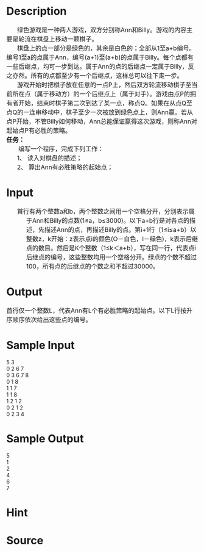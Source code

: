 
# Description

<div class="content"><div align="center"></div>
<div style="text-indent: 21pt"><span style="font-size: medium">绿色游戏是一种两人游戏，双方分别称Ann和Billy。游戏的内容主要是轮流在棋盘上移动一颗棋子。</span></div>
<div style="text-indent: 21pt"><span style="font-size: medium">棋盘上的点一部分是绿色的，其余是白色的；全部从1至a+b编号。编号1至a的点属于Ann，编号(a+1)至(a+b)的点属于Billy。每个点都有一些后继点，均可一步到达。属于Ann的点的后继点一定属于Billy，反之亦然。所有的点都至少有一个后继点，这样总可以往下走一步。</span></div>
<div style="text-indent: 21pt"><span style="font-size: medium">游戏开始时把棋子放在任意的一点P上，然后双方轮流移动棋子至当前所在点（属于移动方）的一个后继点上（属于对手）。游戏由点P的拥有者开始，结束时棋子第二次到达了某一点，称点Q。如果在从点Q至点Q的一连串移动中，棋子至少一次被放到绿色点上，则Ann赢。若从点P开始，不管Billy如何移动，Ann总能保证赢得这次游戏，则称Ann对起始点P有必胜的策略。</span></div>
<div><span style="font-size: medium"><b>任务：</b></span></div>
<div><span style="font-size: medium">       编写一个程序，完成下列工作：</span></div>
<div style="margin: 0cm 0cm 0pt 39pt; text-indent: -18pt"><span style="font-size: medium">1、 读入对棋盘的描述；</span></div>
<div style="margin: 0cm 0cm 0pt 39pt; text-indent: -18pt"><span style="font-size: medium">2、 算出Ann有必胜策略的起始点；</span></div></div>

# Input

<div class="content"><div style="margin: 0cm 0cm 0pt 39pt; text-indent: -18pt"><span style="font-size: medium">首行有两个整数a和b，两个整数之间用一个空格分开，分别表示属于Ann和Billy的点数(1≤a，b≤3000)。以下a+b行是对各点的描述，先描述Ann的点，再描述Billy的点。第i+1行（1≤i≤a+b）以整数z，k开始：z表示点i的颜色(O－白色，I－绿色)，k表示后继点的数目。然后是K个整数（1≤k＜a+b），写在同一行，代表点i后继点的编号，这些整数均用一个空格分开。绿点的个数不超过100，所有点的后继点的个数之和不超过30000。</span></div></div>

# Output

<div class="content"><div><span style="font-size: medium">首行仅一个整数L，代表Ann有L个有必胜策略的起始点。以下L行按升序顺序依次给出这些点的编号。</span></div></div>

# Sample Input

<div class="content"><span class="sampledata">5 3<br/>
0 2 6 7<br/>
0 3 6 7 8<br/>
0 1 8<br/>
1 1 7<br/>
1 1 8<br/>
1 2 1 2<br/>
0 2 1 2<br/>
0 2 3 4 <br/>
</span></div>

# Sample Output

<div class="content"><span class="sampledata">5<br/>
1<br/>
2<br/>
4<br/>
6<br/>
7</span></div>

# Hint

<div class="content"><p></p></div>

# Source

<div class="content"><p><a href="problemset.php?search="></a></p></div>


